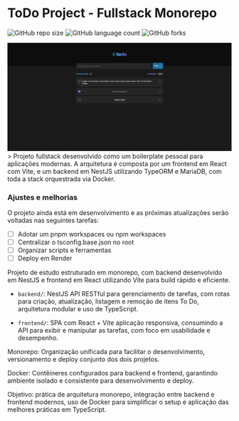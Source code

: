 # ToDo Project - Fullstack Monorepo

![GitHub repo size](https://img.shields.io/github/repo-size/gabrielbrandaosales/todo-project?style=for-the-badge)
![GitHub language count](https://img.shields.io/github/languages/count/gabrielbrandaosales/todo-project?style=for-the-badge)
![GitHub forks](https://img.shields.io/github/forks/gabrielbrandaosales/todo-project?style=for-the-badge)

<img src="/frontend/public/frontendpreview.png" alt="Exemplo imagem">
> Projeto fullstack desenvolvido como um boilerplate pessoal para aplicações modernas. A arquitetura é composta por um frontend em React com Vite, e um backend em NestJS utilizando TypeORM e MariaDB, com toda a stack orquestrada via Docker.

### Ajustes e melhorias

O projeto ainda está em desenvolvimento e as próximas atualizações serão voltadas nas seguintes tarefas:

- [ ] Adotar um pnpm workspaces ou npm workspaces
- [ ] Centralizar o tsconfig.base.json no root
- [ ] Organizar scripts e ferramentas
- [ ] Deploy em Render

Projeto de estudo estruturado em monorepo, com backend desenvolvido em NestJS e frontend em React utilizando Vite para build rápido e eficiente.

- `backend/`: NestJS API RESTful para gerenciamento de tarefas, com rotas para criação, atualização, listagem e remoção de itens To Do, arquitetura modular e uso de TypeScript.

- `frontend/`: SPA com React + Vite aplicação responsiva, consumindo a API para exibir e manipular as tarefas, com foco em usabilidade e desempenho.

Monorepo: Organização unificada para facilitar o desenvolvimento, versionamento e deploy conjunto dos dois projetos.

Docker: Contêineres configurados para backend e frontend, garantindo ambiente isolado e consistente para desenvolvimento e deploy.

Objetivo: prática de arquitetura monorepo, integração entre backend e frontend modernos, uso de Docker para simplificar o setup e aplicação das melhores práticas em TypeScript.
